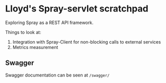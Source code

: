# Lloyd's Spray-servlet scratchpad

Exploring Spray as a REST API framework.

Things to look at:

1. Integration with Spray-Client for non-blocking calls to external services
2. Metrics measurement

## Swagger

Swagger documentation can be seen at `/swagger/`